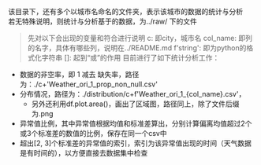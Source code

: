 该目录下，还有多个以城市名命名的文件夹，表示该城市的数据的统计与分析  
若无特殊说明，则统计与分析基于的数据，为../raw/ 下的文件
> 先对以下会出现的变量和符合进行说明
> c: 即city，城市名
> col_name: 即列的名字，具体有哪些列，说明在../README.md 
> f'string': 即为python的格式化字符串
> []: 起到“或”的作用
目前进行了如下统计分析工作：
- 数据的非空率，即 1 减去 缺失率，路径为：./c+'Weather_ori_1_prop_non_null.csv'
- 分布情况，路径为：./distribution/c+f'Weather_ori_1_{col_name}.csv'，
  - 另外还利用df.plot.area()，画出了区域图，路径同上，除了文件后缀为.png
- 异常值比例，其中异常值根据均值和标准差算出，分别计算偏离均值超过2个或3个标准差的数值的比例，保存在同一个csv中
- 超出[2, 3]个标准差的异常值的索引，索引为该异常值出现的时间（天气数据是有时间的），以方便直接去数据集中检查
